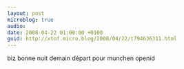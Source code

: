 ```yaml
---
layout: post
microblog: true
audio: 
date: 2008-04-22 01:00:00 +0100
guid: http://xtof.micro.blog/2008/04/22/t794636311.html
---
```

biz bonne nuit demain départ pour munchen openid
